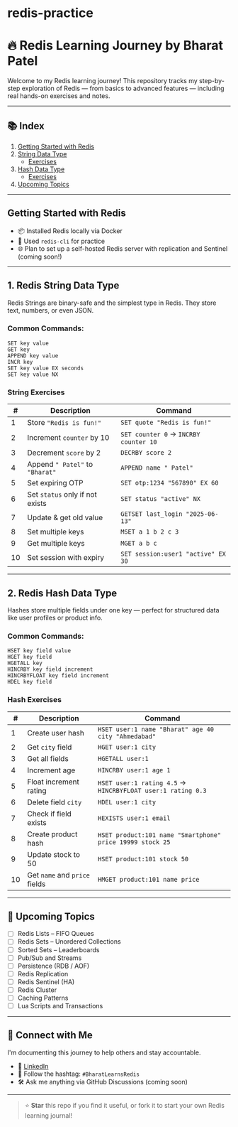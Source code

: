 # redis-practice

# 🔥 Redis Learning Journey by Bharat Patel

Welcome to my Redis learning journey! This repository tracks my step-by-step exploration of Redis — from basics to advanced features — including real hands-on exercises and notes.

---

## 📚 Index

1. [Getting Started with Redis](#getting-started-with-redis)
2. [String Data Type](#1-redis-string-data-type)
   - [Exercises](#string-exercises)
3. [Hash Data Type](#2-redis-hash-data-type)
   - [Exercises](#hash-exercises)
4. [Upcoming Topics](#upcoming-topics)

---

## Getting Started with Redis

- 📦 Installed Redis locally via Docker
- 🧪 Used `redis-cli` for practice
- 🌐 Plan to set up a self-hosted Redis server with replication and Sentinel (coming soon!)

---

## 1. Redis String Data Type

Redis Strings are binary-safe and the simplest type in Redis. They store text, numbers, or even JSON.

### Common Commands:

```
SET key value
GET key
APPEND key value
INCR key
SET key value EX seconds
SET key value NX
```

### String Exercises

| #   | Description                     | Command                               |
| --- | ------------------------------- | ------------------------------------- |
| 1   | Store `"Redis is fun!"`         | `SET quote "Redis is fun!"`           |
| 2   | Increment `counter` by 10       | `SET counter 0` → `INCRBY counter 10` |
| 3   | Decrement `score` by 2          | `DECRBY score 2`                      |
| 4   | Append `" Patel"` to `"Bharat"` | `APPEND name " Patel"`                |
| 5   | Set expiring OTP                | `SET otp:1234 "567890" EX 60`         |
| 6   | Set `status` only if not exists | `SET status "active" NX`              |
| 7   | Update & get old value          | `GETSET last_login "2025-06-13"`      |
| 8   | Set multiple keys               | `MSET a 1 b 2 c 3`                    |
| 9   | Get multiple keys               | `MGET a b c`                          |
| 10  | Set session with expiry         | `SET session:user1 "active" EX 30`    |

---

## 2. Redis Hash Data Type

Hashes store multiple fields under one key — perfect for structured data like user profiles or product info.

### Common Commands:

```
HSET key field value
HGET key field
HGETALL key
HINCRBY key field increment
HINCRBYFLOAT key field increment
HDEL key field
```

### Hash Exercises

| #   | Description                   | Command                                                     |
| --- | ----------------------------- | ----------------------------------------------------------- |
| 1   | Create user hash              | `HSET user:1 name "Bharat" age 40 city "Ahmedabad"`         |
| 2   | Get `city` field              | `HGET user:1 city`                                          |
| 3   | Get all fields                | `HGETALL user:1`                                            |
| 4   | Increment age                 | `HINCRBY user:1 age 1`                                      |
| 5   | Float increment rating        | `HSET user:1 rating 4.5` → `HINCRBYFLOAT user:1 rating 0.3` |
| 6   | Delete field `city`           | `HDEL user:1 city`                                          |
| 7   | Check if field exists         | `HEXISTS user:1 email`                                      |
| 8   | Create product hash           | `HSET product:101 name "Smartphone" price 19999 stock 25`   |
| 9   | Update stock to 50            | `HSET product:101 stock 50`                                 |
| 10  | Get `name` and `price` fields | `HMGET product:101 name price`                              |

---

## 🧭 Upcoming Topics

- [ ] Redis Lists – FIFO Queues
- [ ] Redis Sets – Unordered Collections
- [ ] Sorted Sets – Leaderboards
- [ ] Pub/Sub and Streams
- [ ] Persistence (RDB / AOF)
- [ ] Redis Replication
- [ ] Redis Sentinel (HA)
- [ ] Redis Cluster
- [ ] Caching Patterns
- [ ] Lua Scripts and Transactions

---

## 👋 Connect with Me

I'm documenting this journey to help others and stay accountable.

- 💼 [LinkedIn](https://www.linkedin.com/in/bharatpatel/)
- 🧵 Follow the hashtag: `#BharatLearnsRedis`
- 🛠️ Ask me anything via GitHub Discussions (coming soon)

---

> ⭐ **Star** this repo if you find it useful, or fork it to start your own Redis learning journal!
